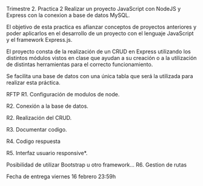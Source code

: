 Trimestre 2. Practica 2
Realizar un proyecto JavaScript con NodeJS y Express con la conexion a base de datos MySQL.

El objetivo de esta practica es afianzar conceptos de proyectos anteriores y poder aplicarlos en el desarrollo de un proyecto con el lenguaje JavaScript y el framework Express.js.

El proyecto consta de la realización de un CRUD en Express utilizando los distintos módulos vistos en clase que ayudan a su creación o a la utilización de distintas herramientas para el correcto funcionamiento.

Se facilita una base de datos con una única tabla que será la utilizada para realizar esta práctica.

RFTP
R1. Configuración de modulos de node.

R2. Conexión a la base de datos.

R2. Realización del CRUD.

R3. Documentar codigo.

R4. Codigo respuesta

R5. Interfaz usuario responsive*.

Posibilidad de utilizar Bootstrap u otro framework...
R6. Gestion de rutas

Fecha de entrega
viernes 16 febrero 23:59h